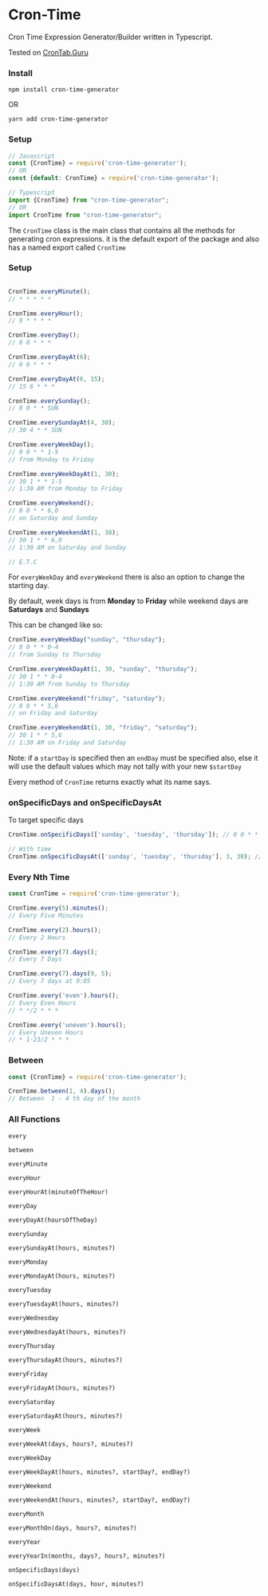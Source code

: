 # Cron-Time

Cron Time Expression Generator/Builder written in Typescript.

Tested on [CronTab.Guru](https://crontab.guru)

### Install

```console
npm install cron-time-generator
```

OR

```console
yarn add cron-time-generator
```

### Setup

```javascript
// Javascript
const {CronTime} = require('cron-time-generator');
// OR 
const {default: CronTime} = require('cron-time-generator');

// Typescript
import {CronTime} from "cron-time-generator";
// OR
import CronTime from "cron-time-generator";
```

The `CronTime` class is the main class that contains all the methods for generating cron expressions.
it is the default export of the package and also has a named export called `CronTime`

### Setup

```javascript

CronTime.everyMinute();
// * * * * *

CronTime.everyHour();
// 0 * * * *

CronTime.everyDay();
// 0 0 * * *

CronTime.everyDayAt(6);
// 0 6 * * *

CronTime.everyDayAt(6, 15);
// 15 6 * * *

CronTime.everySunday();
// 0 0 * * SUN

CronTime.everySundayAt(4, 30);
// 30 4 * * SUN

CronTime.everyWeekDay();
// 0 0 * * 1-5
// from Monday to Friday

CronTime.everyWeekDayAt(1, 30);
// 30 1 * * 1-5
// 1:30 AM from Monday to Friday

CronTime.everyWeekend();
// 0 0 * * 6,0
// on Saturday and Sunday

CronTime.everyWeekendAt(1, 30);
// 30 1 * * 6,0
// 1:30 AM on Saturday and Sunday

// E.T.C

```

For `everyWeekDay` and `everyWeekend` there is also an option to change the starting day.

By default, week days is from **Monday** to **Friday** while weekend days are **Saturdays** and **Sundays**

This can be changed like so:

```javascript
CronTime.everyWeekDay("sunday", "thursday");
// 0 0 * * 0-4
// from Sunday to Thursday

CronTime.everyWeekDayAt(1, 30, "sunday", "thursday");
// 30 1 * * 0-4
// 1:30 AM from Sunday to Thursday

CronTime.everyWeekend("friday", "saturday");
// 0 0 * * 5,6
// on Friday and Saturday

CronTime.everyWeekendAt(1, 30, "friday", "saturday");
// 30 1 * * 5,6
// 1:30 AM on Friday and Saturday
```

Note: if a `startDay` is specified then an `endDay` must be specified also, else it will use the default values which
may not tally with your new `$startDay`

Every method of `CronTime` returns exactly what its name says.

### onSpecificDays and onSpecificDaysAt

To target specific days

```javascript
CronTime.onSpecificDays(['sunday', 'tuesday', 'thursday']); // 0 0 * * 0,2,4

// With time 
CronTime.onSpecificDaysAt(['sunday', 'tuesday', 'thursday'], 3, 30); // 0 0 * * 0,2,4
```

### Every Nth Time

```javascript
const CronTime = require('cron-time-generator');

CronTime.every(5).minutes();
// Every Five Minutes

CronTime.every(2).hours();
// Every 2 Hours

CronTime.every(7).days();
// Every 7 Days

CronTime.every(7).days(9, 5);
// Every 7 days at 9:05

CronTime.every('even').hours();
// Every Even Hours
// * */2 * * *

CronTime.every('uneven').hours();
// Every Uneven Hours
// * 1-23/2 * * *
```

### Between

```javascript
const {CronTime} = require('cron-time-generator');

CronTime.between(1, 4).days();
// Between  1 - 4 th day of the month 
```

### All Functions

`every`

`between`

`everyMinute`

`everyHour`

`everyHourAt(minuteOfTheHour)`

`everyDay`

`everyDayAt(hoursOfTheDay)`

`everySunday`

`everySundayAt(hours, minutes?)`

`everyMonday`

`everyMondayAt(hours, minutes?)`

`everyTuesday`

`everyTuesdayAt(hours, minutes?)`

`everyWednesday`

`everyWednesdayAt(hours, minutes?)`

`everyThursday`

`everyThursdayAt(hours, minutes?)`

`everyFriday`

`everyFridayAt(hours, minutes?)`

`everySaturday`

`everySaturdayAt(hours, minutes?)`

`everyWeek`

`everyWeekAt(days, hours?, minutes?)`

`everyWeekDay`

`everyWeekDayAt(hours, minutes?, startDay?, endDay?)`

`everyWeekend`

`everyWeekendAt(hours, minutes?, startDay?, endDay?)`

`everyMonth`

`everyMonthOn(days, hours?, minutes?)`

`everyYear`

`everyYearIn(months, days?, hours?, minutes?)`

`onSpecificDays(days)`

`onSpecificDaysAt(days, hour, minutes?)`
